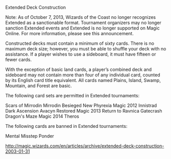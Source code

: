 Extended Deck Construction

Note: As of October 7, 2013, Wizards of the Coast no longer recognizes Extended as a sanctionable format. Tournament organizers may no longer sanction Extended events and Extended is no longer supported on Magic Online. For more information, please see this announcement.

Constructed decks must contain a minimum of sixty cards. There is no maximum deck size; however, you must be able to shuffle your deck with no assistance. If a player wishes to use a sideboard, it must have fifteen or fewer cards.

With the exception of basic land cards, a player’s combined deck and sideboard may not contain more than four of any individual card, counted by its English card title equivalent. All cards named Plains, Island, Swamp, Mountain, and Forest are basic.

The following card sets are permitted in Extended tournaments:

Scars of Mirrodin
Mirrodin Besieged
New Phyrexia
Magic 2012
Innistrad
Dark Ascension
Avacyn Restored
Magic 2013
Return to Ravnica
Gatecrash
Dragon's Maze
Magic 2014
Theros

The following cards are banned in Extended tournaments:

Mental Misstep
Ponder

http://magic.wizards.com/en/articles/archive/extended-deck-construction-2003-01-31
